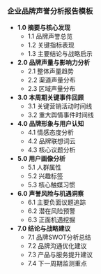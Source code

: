 ### **企业品牌声誉分析报告模板**

- **1.0 摘要与核心发现**
  - 1.1 品牌声誉总览
  - 1.2 关键指标表现
  - 1.3 主要结论与战略启示
- **2.0 品牌声量与影响力分析**
  - 2.1 整体声量趋势
  - 2.2 渠道声量分布
  - 2.3 区域声量分布
- **3.0 本周期关键事件回顾**
  - 3.1 关键营销活动时间线
  - 3.2 重大舆情事件时间线
- **4.0 品牌形象与用户认知**
  - 4.1 情感态度分析
  - 4.2 品牌联想词云
  - 4.3 核心议题分析
- **5.0 用户画像分析**
  - 5.1 人群属性
  - 5.2 兴趣标签
  - 5.3 核心触媒习惯
- **6.0 声誉风险与机遇洞察**
  - 6.1 主要负面议题追踪
  - 6.2 潜在风险预警
  - 6.3 正面机遇挖掘
- **7.0 结论与战略建议**
  - 7.1 品牌SWOT分析总结
  - 7.2 品牌沟通优化建议
  - 7.3 产品与服务提升建议
  - 7.4 下一周期监测重点